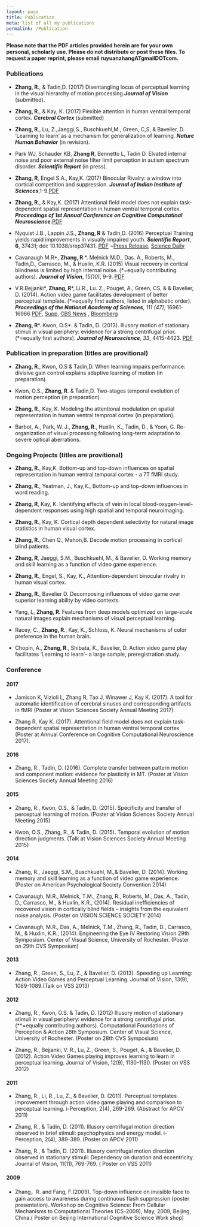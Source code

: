```yaml
---
layout: page
title: Publication
meta: list of all my publications
permalink: /Publication
---
```


**Please note that the PDF articles provided herein are for your own personal, scholarly use. Please do not distribute or post these files. To request a paper reprint, please email ruyuanzhangATgmailDOTcom.**


### Publications 

- **Zhang, R**., & Tadin,D. (2017) Disentangling locus of perceptual learning in the visual hierarchy of motion processing.***Journal of Vision***  (submitted).

- **Zhang, R**., & Kay, K. (2017) Flexible attention in human ventral temporal cortex. ***Cerebral Cortex*** (submitted)

- **Zhang, R**., Lu, Z.,Jaeggi,S., Buschkuehl,M., Green, C,S, & Bavelier, D. ‘Learning to learn’ as a mechanism for generalization of learning. ***Nature Human Bahavior*** (in revision).

- Park WJ, Schauder KB, **Zhang R**, Bennetto L, Tadin D. Elvated internal noise and poor external noise filter limit perception in autism spectrum disorder. ***Scientific Report*** (in press).

- **Zhang, R**, Engel S.A., Kay,K. (2017) Binocular Rivalry: a window into cortical competition and suppression. ***Journal of Indian Institute of Sciences***,1-9.[PDF](http://ruyuanzhang.github.io/files/ZhangJIndianInstSci2017.pdf)

- **Zhang, R**., & Kay,K. (2017) Attentional field model does not explain task-dependent spatial representation in human ventral temporal cortex. ***Proceedings of 1st Annual Conference on Cognitive Computatinal Neuroscience***.[PDF](http://ruyuanzhang.github.io/files/ZhangKay_CCN17.pdf)

- Nyquist J.B., Lappin J.S., **Zhang, R** & Tadin,D. (2016) Perceptual Training yields rapid improvements in visually impaired youth. ***Scientific Report***, **6**, 37431; doi: 10.1038/srep37431. [PDF](http://ruyuanzhang.github.io/files/NyquistLappinZhangTadin_SciRep2016.pdf) ~[Press Release](http://www.rochester.edu/newscenter/brain-training-video-games-help-low-vision-kids-see-better-201322/), [Science Daily](https://www.sciencedaily.com/releases/2016/11/161130130851.htm)

- Cavanaugh M.R\*, **Zhang, R** \*. Melnick M.D., Das. A., Roberts, M., Tadin,D., Carrasco, M., & Huxlin,.K.R.  (2015) Visual recovery in cortical blindness is limited by high internal noise. (\*=equally contributing authors). ***Journal of Vision***, *15(10)*, 9-9. [PDF](http://ruyuanzhang.github.io/files/CavanaughZhang_JOV15.pdf) 

- V.R.Bejjanki\*, **Zhang, R**\*, Li.R., Lu. Z., Pouget, A., Green, CS, & & Bavelier, D. (2014).  Action video game facilitates development of better perceptual template. (\*=equally first authors, listed in alphabetic order). ***Proceedings of the National Academy of Sciences***,  *111 (47)*, 16961-16966 [PDF](http://ruyuanzhang.github.io/files/BejjankiZhang_PNAS16.pdf), [Supp](http://ruyuanzhang.github.io/files/BejjankiZhang_PNAS16_supp.pdf), [CBS News](http://www.cbsnews.com/news/playing-video-games-could-make-you-smarter/) , [Bloomberg](https://www.bloomberg.com/news/articles/2014-11-10/shoot-em-up-video-games-boost-brain-s-ability-to-learn)

- **Zhang, R**\*. Kwon, O.S\*. & Tadin, D. (2013). Illusory motion of stationary stimuli in visual periphery: evidence for a strong centrifugal prior. (\*=equally first authors). ***Journal of Neuroscience***, *33*, 4415-4423. [PDF](http://ruyuanzhang.github.io/files/ZhangKwonTadin_JN13.pdf)

### Publication in preparation (titles are provitional)
- **Zhang, R**., Kwon, O.S & Tadin,D. When learning impairs performance: divisive gain control explains adaptive learning of motion (in preparation).- Kwon, O.S., **Zhang, R**. & Tadin,D. Two-stages temporal evolution of motion perception (in preparation).- **Zhang, R**., Kay, K. Modeling the attentional modulation on spatial representation in human ventral temproal cortex (in preparation).
-  Barbot, A., Park, W. J., **Zhang, R**., Huxlin, K., Tadin, D., & Yoon, G. Re-organization of visual processing following long-term adaptation to severe optical aberrations. 

### Ongoing Projects (titles are provitional)

- **Zhang, R**., Kay,K. Bottom-up and top-down influences on spatial representation in human ventral temporal cortex - a 7T fMRI study.- **Zhang, R**., Yeatman, J., Kay,K., Bottom-up and top-down influences in word reading.

- **Zhang, R**, Kay, K. Identifying effects of vein in local blood-oxygen-level-dependent responses using high spatial and temporal neuroimaging.- **Zhang, R**., Kay, K. Cortical depth dependent selectivity for natural image statistics in human visual cortex. - **Zhang, R**., Chen Q., Mahon,B. Decode motion processing in cortical blind patients.- **Zhang, R**, Jaeggi, S.M., Buschkuehl, M., & Bavelier, D.  Working memory and skill learning as a function of video game experience.- **Zhang, R**., Engel, S., Kay, K., Attention-dependent binocular rivalry in human visual cortex.- **Zhang, R**., Bavelier D. Decomposing influences of video game over superior learning ability by video contexts. - Yang, L, **Zhang, R**. Features from deep models optimized on large-scale natural images  explain mechanisms of visual perceptual learning.
- Racey, C., **Zhang, R**., Kay, K., Schloss, K. Neural mechanisms of color preference in the human brain.- Chopin, A., **Zhang, R**., Shibata, K., Bavelier, D. Action video game play facilitates ‘Learning to learn’– a large sample, preregistration study.
### Conference
#### 2017
- Jamison K, Vizioli L, Zhang R, Tao J, Winawer J, Kay K. (2017). A tool for automatic identification of cerebral sinuses and corresponding artifacts in fMRI (Poster at Vision Sciences Society Annual Meeting 2017).
- Zhang R, Kay K. (2017). Attentional field model does not explain task-dependent spatial representation in human ventral temporal cortex (Poster at Annual Conference on Cognitive Computational Neuroscience 2017).
#### 2016
- Zhang, R., Tadin, D. (2016). Complete transfer between pattern motion and component motion: evidence for plasticity in MT. (Poster at Vision Sciences Society Annual Meeting 2016)


#### 2015
- Zhang, R., Kwon, O.S., & Tadin, D. (2015). Specificity and transfer of perceptual learning of motion. (Poster at Vision Sciences Society Annual Meeting 2015)

- Kwon, O.S., Zhang, R., & Tadin, D. (2015). Temporal evolution of motion direction judgments. (Talk at Vision Sciences Society Annual Meeting 2015)    

#### 2014
- Zhang, R., Jaeggi, S.M., Buschkuehl, M.,& Bavelier, D. (2014). Working memory and skill learning as a function of video game experience. (Poster on American Psychological Society Convention 2014)

- Cavanaugh, M.R., Melnick, T.M., Zhang, R., Roberts, M., Das, A., Tadin, D., Carrasco, M., & Huxlin, K.R., (2014). Residual inefficiencies of recovered vision in cortically blind fields – insights from the equivalent noise analysis. (Poster on VISION SCIENCE SOCIETY 2014)

- Cavanaugh, M.R., Das, A., Melnick, T.M., Zhang, R., Tadin, D., Carrasco, M., & Huxlin, K.R., (2014). Engineering the Eye IV Restoring Vision 29th Symposium. Center of Visual Science, University of Rochester. (Poster on 29th CVS Symposium)

#### 2013

- Zhang, R., Green, S., Lu, Z., & Bavelier, D. (2013). Speeding up Learning: Action Video Games and Perceptual Learning. Journal of Vision, 13(9), 1089-1089.(Talk on VSS 2013)

#### 2012

- Zhang, R., Kwon, O.S. & Tadin, D. (2012) Illusory motion of stationary stimuli in visual periphery: evidence for a strong centrifugal prior. (**=equally contributing authors). Computational Foundations of Perception & Action 28th Symposium. Center of Visual Science, University of Rochester. (Poster on 28th CVS Symposium)

- Zhang, R., Bejjanki, V. R., Lu, Z., Green, S., Pouget, A., & Bavelier, D. (2012). Action Video Games playing improves learning to learn in perceptual learning. Journal of Vision, 12(9), 1130-1130. (Poster on VSS 2012)

#### 2011

- Zhang, R., Li, R., Lu, Z., & Bavelier, D. (2011). Perceptual templates improvement through action video game playing and comparison to perceptual learning. i-Perception, 2(4), 269-269. (Abstract for APCV 2011)

- Zhang, R., & Tadin, D. (2011). Illusory centrifugal motion direction observed in brief stimuli: psychophysics and energy model. i-Perception, 2(4), 389-389. (Poster on APCV 2011)

- Zhang, R., & Tadin, D. (2011). Illusory centrifugal motion direction observed in stationary stimuli: Dependency on duration and eccentricity. Journal of Vision, 11(11), 769-769. ( Poster on VSS 2011)

#### 2009

- Zhang，R. and Fang, F.(2009). Top-down influence on invisible face to gain access to awareness during continuous flash suppression (poster presentation). Workshop on Cognitive Science: From Cellular Mechanisms to Computational Theories (CS-2009), May, 2009, Beijing, China.( Poster on Beijing International Cognitive Science Work shop)
